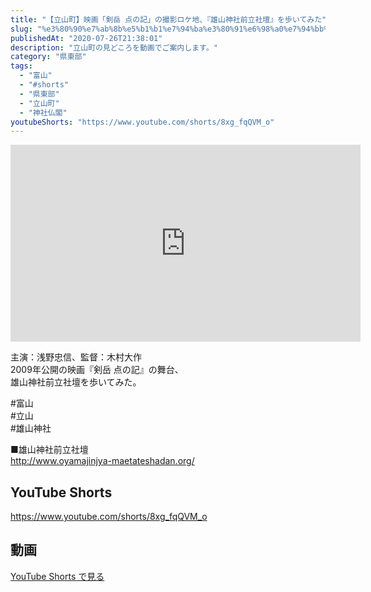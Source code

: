 ```yaml
---
title: "【立山町】映画「剣岳 点の記」の撮影ロケ地、『雄山神社前立社壇』を歩いてみた"
slug: "%e3%80%90%e7%ab%8b%e5%b1%b1%e7%94%ba%e3%80%91%e6%98%a0%e7%94%bb%e3%80%8c%e5%89%a3%e5%b2%b3-%e7%82%b9%e3%81%ae%e8%a8%98%e3%80%8d%e3%81%ae%e6%92%ae%e5%bd%b1%e3%83%ad%e3%82%b1%e5%9c%b0%e3%80%81%e3%80%8e"
publishedAt: "2020-07-26T21:38:01"
description: "立山町の見どころを動画でご案内します。"
category: "県東部"
tags: 
  - "富山"
  - "#shorts"
  - "県東部"
  - "立山町"
  - "神社仏閣"
youtubeShorts: "https://www.youtube.com/shorts/8xg_fqQVM_o"
---
```


<iframe width="560" height="315" src="https://www.youtube.com/embed/HKt17t3MgE0" frameborder="0" allowfullscreen></iframe>

主演：浅野忠信、監督：木村大作<br />
2009年公開の映画『剣岳 点の記』の舞台、<br />
雄山神社前立社壇を歩いてみた。

#富山<br />
#立山<br />
#雄山神社

■雄山神社前立社壇<br />
http://www.oyamajinjya-maetateshadan.org/

## YouTube Shorts

https://www.youtube.com/shorts/8xg_fqQVM_o

## 動画

[YouTube Shorts で見る](https://www.youtube.com/shorts/8xg_fqQVM_o)

